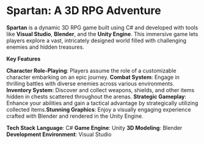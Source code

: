 # Spartan: A 3D RPG Adventure
**Spartan** is a dynamic 3D RPG game built using C# and developed with tools like **Visual Studio**, **Blender**, and the **Unity Engine**. This immersive game lets players explore a vast, intricately designed world filled with challenging enemies and hidden treasures.

**Key Features**

**Character Role-Playing**: Players assume the role of a customizable character embarking on an epic journey.
**Combat System**: Engage in thrilling battles with diverse enemies across various environments.
**Inventory System**: Discover and collect weapons, shields, and other items hidden in chests scattered throughout the arenas.
**Strategic Gameplay**: Enhance your abilities and gain a tactical advantage by strategically utilizing collected items.**Stunning Graphics**: Enjoy a visually engaging experience crafted with Blender and rendered in the Unity Engine.
  
**Tech Stack**
**Language**: C#
**Game Engine**: Unity
**3D Modeling**: Blender
**Development Environment**: Visual Studio
